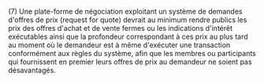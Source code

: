 (7) Une plate-forme de négociation exploitant un système de demandes d'offres de prix (request for quote) devrait au minimum rendre publics les prix des offres d'achat et de vente fermes ou les indications d'intérêt exécutables ainsi que la profondeur correspondant à ces prix au plus tard au moment où le demandeur est à même d'exécuter une transaction conformément aux règles du système, afin que les membres ou participants qui fournissent en premier leurs offres de prix au demandeur ne soient pas désavantagés.